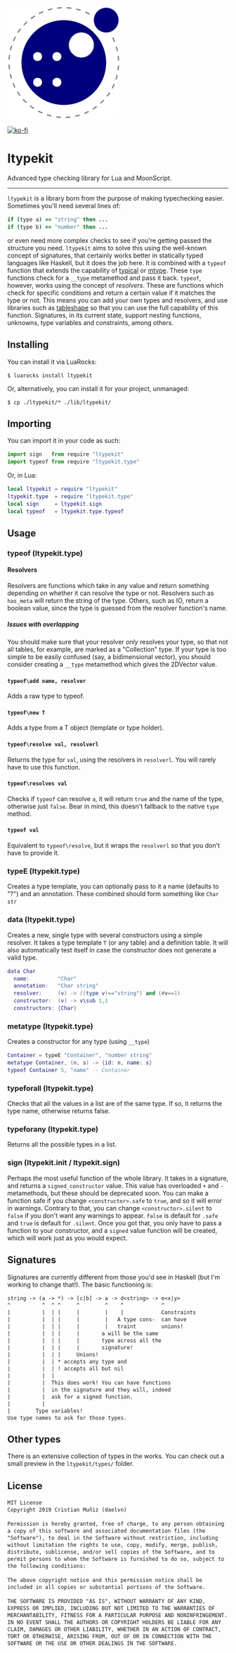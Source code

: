 <p center="align">
  <img src=".github/ltypekit.logo.png">
<p/>


[![ko-fi](https://www.ko-fi.com/img/donate_sm.png)](https://ko-fi.com/F1F5Q9VS)

# ltypekit

Advanced type checking library for Lua and MoonScript.

---

`ltypekit` is a library born from the purpose of making typechecking easier. Sometimes you'll need several lines of:

```coffeescript
if (type a) == "string" then ...
if (type b) == "number" then ...
```

or even need more complex checks to see if you're getting passed the structure you need. `ltypekit` aims to solve this using the well-known concept of signatures, that certainly works better in statically typed languages like Haskell, but it does the job here. It is combined with a `typeof` function that extends the capability of [typical](https://github.com/hoelzro/lua-typical) or [mtype](https://github.com/jirutka/mtype). These `type` functions check for a `__type` metamethod and pass it back. `typeof`, however, works using the concept of *resolvers*. These are functions which check for specific conditions and return a certain value if it matches the type or not. This means you can add your own types and resolvers, and use libraries such as [tableshape](https://github.com/leafo/tableshape) so that you can use the full capability of this function. Signatures, in its current state, support nesting functions, unknowns, type variables and constraints, among others.

## Installing

You can install it via LuaRocks:

```
$ luarocks install ltypekit
```

Or, alternatively, you can install it for your project, unmanaged:

```
$ cp ./ltypekit/* ./lib/ltypekit/
```

## Importing

You can import it in your code as such:

```python
import sign   from require "ltypekit"
import typeof from require "ltypekit.type"
```

Or, in Lua:

```lua
local ltypekit = require "ltypekit"
ltypekit.type  = require "ltypekit.type"
local sign     = ltypekit.sign
local typeof   = ltypekit.type.typeof
```

## Usage

### typeof (ltypekit.type)

#### Resolvers

Resolvers are functions which take in any value and return something depending on whether it can resolve the type or not. Resolvers such as `has_meta` will return the string of the type. Others, such as IO, return a boolean value, since the type is guessed from the resolver function's name.

##### Issues with overlapping

You should make sure that your resolver *only* resolves your type, so that not all tables, for example, are marked as a "Collection" type. If your type is too simple to be easily confused (say, a bidimensional vector), you should consider creating a `__type` metamethod which gives the 2DVector value.

#### `typeof\add name, resolver`
Adds a raw type to typeof.

#### `typeof\new T`

Adds a type from a T object (template or type holder).

#### `typeof\resolve val, resolverl`

Returns the type for `val`, using the resolvers in `resolverl`. You will rarely have to use this function.

#### `typeof\resolves val`

Checks if `typeof` can resolve `a`, it will return `true` and the name of the type, otherwise just `false`. Bear in mind, this doesn't fallback to the native `type` method.

#### `typeof val`

Equivalent to `typeof\resolve`, but it wraps the `resolverl` so that you don't have to provide it.

### typeE (ltypekit.type)

Creates a type template, you can optionally pass to it a name (defaults to "?") and an annotation. These combined should form something like `Char str`

### data (ltypekit.type)

Creates a new, single type with several constructors using a simple resolver. It takes a type template `T` (or any table) and a definition table. It will also automatically test itself in case the constructor does not generate a valid type.

```lua
data Char
  name:         "Char"
  annotation:   "Char string"
  resolver:     (v) -> ((type v)=="string") and (#v==1)
  constructor:  (v) -> v\sub 1,1
  constructors: {Char}
```

### metatype (ltypekit.type)

Creates a constructor for any type (using `__type`)

```lua
Container = typeE "Container", "number string"
metatype Container, (n, s) -> {id: n, name: s}
typeof Container 5, "name" -- Container
```

### typeforall (ltypekit.type)

Checks that all the values in a list are of the same type. If so, it returns the type name, otherwise returns false.

### typeforany (ltypekit.type)

Returns all the possible types in a list.

### sign (ltypekit.init / ltypekit.sign)

Perhaps the most useful function of the whole library. It takes in a signature, and returns a `signed_constructor` value. This value has overloaded `+` and `-` metamethods, but these should be deprecated soon. You can make a function safe if you change `<constructor>.safe` to `true`, and so it will error in warnings. Contrary to that, you can change `<constructor>.silent` to `false` if you don't want any warnings to appear. `false` is default for `.safe` and `true` is default for `.silent`. Once you got that, you only have to pass a function to your constructor, and a `signed` value function will be created, which will work just as you would expect.

## Signatures

Signatures are currently different from those you'd see in Haskell (but I'm working to change that!). The basic functioning is:

```
string -> (a -> *) -> [c|b] -> a -> d<string> -> e<x|y>
^          ^  ^ ^     ^        ^    ^            ^
|          |  | |     |        |    |            Constraints
|          |  | |     |        |   A type cons-  can have
|          |  | |     |        |   traint        unions!
|          |  | |     |       a will be the same
|          |  | |     |       type across all the
|          |  | |     |       signature!
|          |  | |     Unions!
|          |  | * accepts any type and
|          |  | ! accepts all but nil
|          |  |
|          |  This does work! You can have functions
|          |  in the signature and they will, indeed
|          |  ask for a signed function.
|          |
|        Type variables!
Use type names to ask for those types.
```

## Other types

There is an extensive collection of types in the works. You can check out a small preview in the `ltypekit/types/` folder.

##  License

```
MIT License
Copyright 2019 Cristian Muñiz (daelvn)

Permission is hereby granted, free of charge, to any person obtaining a copy of this software and associated documentation files (the "Software"), to deal in the Software without restriction, including without limitation the rights to use, copy, modify, merge, publish, distribute, sublicense, and/or sell copies of the Software, and to permit persons to whom the Software is furnished to do so, subject to the following conditions:

The above copyright notice and this permission notice shall be included in all copies or substantial portions of the Software.

THE SOFTWARE IS PROVIDED "AS IS", WITHOUT WARRANTY OF ANY KIND, EXPRESS OR IMPLIED, INCLUDING BUT NOT LIMITED TO THE WARRANTIES OF MERCHANTABILITY, FITNESS FOR A PARTICULAR PURPOSE AND NONINFRINGEMENT. IN NO EVENT SHALL THE AUTHORS OR COPYRIGHT HOLDERS BE LIABLE FOR ANY CLAIM, DAMAGES OR OTHER LIABILITY, WHETHER IN AN ACTION OF CONTRACT, TORT OR OTHERWISE, ARISING FROM, OUT OF OR IN CONNECTION WITH THE SOFTWARE OR THE USE OR OTHER DEALINGS IN THE SOFTWARE.
```
